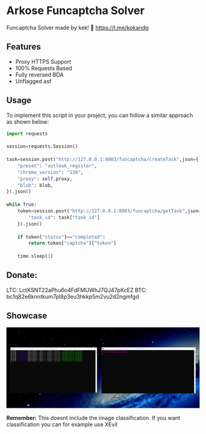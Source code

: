 # Arkose Funcaptcha Solver

Funcaptcha Solver made by kek! 🚀
https://t.me/kokandg

## Features
- Proxy HTTPS Support
- 100% Requests Based
- Fully reversed BDA
- Unflagged asf

## Usage

To implement this script in your project, you can follow a similar approach as shown below:

```python
import requests

session=requests.Session()

task=session.post("http://127.0.0.1:8003/funcaptcha/createTask",json={
    "preset": "outlook_register",
    "chrome_version": "130",
    "proxy": self.proxy,
    "blob": blob,
}).json()

while True:
    token=session.post("http://127.0.0.1:8003/funcaptcha/getTask",json={
        "task_id": task["task_id"]
    }).json()

    if token["status"]=="completed":
        return token["captcha"]["token"]

    time.sleep(1)
```

## Donate:
LTC: LctKSNT22aPhu6o4FdFMUWhJ7QJ47pKcEZ
BTC: bc1q82e6knntkum7pl8p3eu3hkkp5m2vu2d2ngmfgd

## Showcase

![Showcase](Showcase.gif)

**Remember:** This doesnt include the image classification. If you want classification you can for example use XEvil
